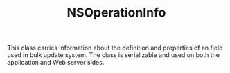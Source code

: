 ﻿---
uid: crmscript_ref_NSOperationInfo
title: NSOperationInfo
intellisense: Void.NSOperationInfo
keywords: NSOperationInfo
so.topic: reference
---

This class carries information about the definition and properties of an field used in bulk update system. The class is serializable and used on both the application and Web server sides.
